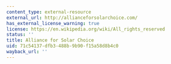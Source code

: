 ```yaml
---
content_type: external-resource
external_url: http://allianceforsolarchoice.com/
has_external_license_warning: true
license: https://en.wikipedia.org/wiki/All_rights_reserved
status: ''
title: Alliance for Solar Choice
uid: 71c54137-dfb3-488b-9b90-f15a58d8b4c0
wayback_url: ''
---
```

